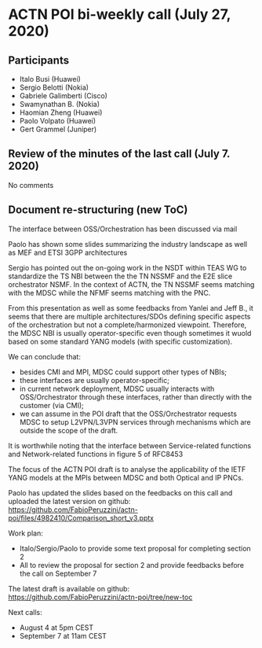 # ACTN POI bi-weekly call (July 27, 2020)

## Participants
- Italo Busi (Huawei)
- Sergio Belotti (Nokia)
- Gabriele Galimberti (Cisco)
- Swamynathan B. (Nokia)
- Haomian Zheng (Huawei)
- Paolo Volpato  (Huawei)
- Gert Grammel (Juniper)

## Review of the minutes of the last call (July 7. 2020)

No comments

## Document re-structuring (new ToC)

The interface between OSS/Orchestration has been discussed via mail

Paolo has shown some slides summarizing the industry landscape as well as MEF and ETSI 3GPP architectures

Sergio has pointed out the on-going work in the NSDT within TEAS WG to standardize the TS NBI between the the TN NSSMF and the E2E slice orchestrator NSMF. In the context of ACTN, the TN NSSMF seems matching with the MDSC while the NFMF seems matching with the PNC. 

From this presentation as well as some feedbacks from Yanlei and Jeff B., it seems that there are multiple architectures/SDOs defining specific aspects of the orchestration but not a complete/harmonized viewpoint. Therefore, the MDSC NBI is usually operator-specific even though sometimes it wuold based on some standard YANG models (with specific customization).

We can conclude that:
- besides CMI and MPI, MDSC could support other types of NBIs;
- these interfaces are usually operator-specific;
- in current network deployment, MDSC usually interacts with OSS/Orchestrator through these interfaces, rather than directly with the customer (via CMI);
- we can assume in the POI draft that the OSS/Orchestrator requests MDSC to setup L2VPN/L3VPN services through mechanisms which are outside the scope of the draft.

It is worthwhile noting that the interface between Service-related functions and Network-related functions in figure 5 of RFC8453

The focus of the ACTN POI draft is to analyse the applicability of the IETF YANG models at the MPIs between MDSC and both Optical and IP PNCs.

Paolo has updated the slides based on the feedbacks on this call and uploaded the latest version on github: https://github.com/FabioPeruzzini/actn-poi/files/4982410/Comparison_short_v3.pptx

Work plan:
- Italo/Sergio/Paolo to provide some text proposal for completing section 2
- All to review the proposal for section 2 and provide feedbacks before the call on September 7

The latest draft is available on github: https://github.com/FabioPeruzzini/actn-poi/tree/new-toc

Next calls:
- August 4 at 5pm CEST
- September 7 at 11am CEST
